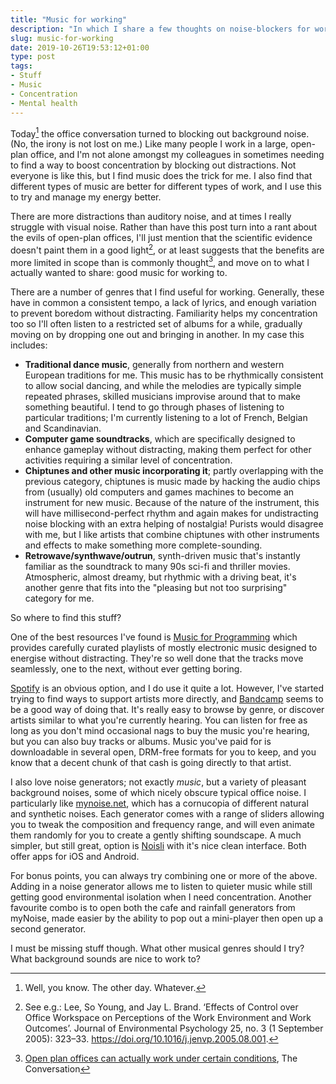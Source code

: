 ```yaml
---
title: "Music for working"
description: "In which I share a few thoughts on noise-blockers for work"
slug: music-for-working
date: 2019-10-26T19:53:12+01:00
type: post
tags:
- Stuff
- Music
- Concentration
- Mental health
---
```


Today[^3] the office conversation turned to
blocking out background noise.
(No, the irony is not lost on me.)
Like many people
I work in a large, open-plan office,
and I'm not alone amongst my colleagues
in sometimes needing to find a way
to boost concentration by blocking out distractions.
Not everyone is like this,
but I find music does the trick for me.
I also find that different types of music
are better for different types of work,
and I use this to try and manage my energy better.

There are more distractions than auditory noise,
and at times I really struggle with visual noise.
Rather than have this post turn into a rant
about the evils of open-plan offices,
I'll just mention that the scientific evidence
doesn't paint them in a good light[^1],
or at least suggests that the benefits are
more limited in scope than is commonly thought[^2],
and move on to what I actually wanted to share:
good music for working to.

There are a number of genres that I find useful for working.
Generally, these have in common
a consistent tempo,
a lack of lyrics,
and enough variation to prevent boredom without distracting.
Familiarity helps my concentration too
so I'll often listen to a restricted set of albums for a while,
gradually moving on by dropping one out and bringing in another.
In my case this includes:

- **Traditional dance music**,
  generally from northern and western European traditions for me.
  This music has to be rhythmically consistent to allow social dancing,
  and while the melodies are typically simple repeated phrases,
  skilled musicians improvise around that to make something beautiful.
  I tend to go through phases of listening to particular traditions;
  I'm currently listening to a lot of French, Belgian and Scandinavian.
- **Computer game soundtracks**,
  which are specifically designed to enhance gameplay without distracting,
  making them perfect for other activities
  requiring a similar level of concentration.
- **Chiptunes and other music incorporating it**;
  partly overlapping with the previous category,
  chiptunes is music made by hacking the audio chips
  from (usually) old computers and games machines
  to become an instrument for new music.
  Because of the nature of the instrument,
  this will have millisecond-perfect rhythm
  and again makes for undistracting noise blocking
  with an extra helping of nostalgia!
  Purists would disagree with me,
  but I like artists that combine chiptunes
  with other instruments and effects
  to make something more complete-sounding.
- **Retrowave/synthwave/outrun**,
  synth-driven music that's instantly familiar
  as the soundtrack to many 90s sci-fi and thriller movies.
  Atmospheric, almost dreamy,
  but rhythmic with a driving beat,
  it's another genre that fits into the
  "pleasing but not too surprising" category for me.
  
So where to find this stuff?

One of the best resources I've found is
[Music for Programming](https://musicforprogramming.net/)
which provides carefully curated playlists
of mostly electronic music
designed to energise without distracting.
They're so well done that the tracks move seamlessly,
one to the next,
without ever getting boring.

[Spotify](https://spotify.com) is an obvious option,
and I do use it quite a lot.
However, I've started trying to find ways to support artists more directly,
and [Bandcamp](https://bandcamp.com) seems to be a good way of doing that.
It's really easy to browse by genre,
or discover artists similar to what you're currently hearing.
You can listen for free
as long as you don't mind occasional nags
to buy the music you're hearing,
but you can also buy tracks or albums.
Music you've paid for is downloadable
in several open, DRM-free formats for you to keep,
and you know that a decent chunk of that cash
is going directly to that artist.

I also love noise generators;
not exactly *music*,
but a variety of pleasant background noises,
some of which nicely obscure typical office noise.
I particularly like [mynoise.net](https://mynoise.net/),
which has a cornucopia of different natural and synthetic noises.
Each generator comes with a range of sliders
allowing you to tweak the composition and frequency range,
and will even animate them randomly for you
to create a gently shifting soundscape.
A much simpler,
but still great,
option is [Noisli](https://www.noisli.com/)
with it's nice clean interface.
Both offer apps for iOS and Android.

For bonus points,
you can always try combining one or more of the above.
Adding in a noise generator
allows me to listen to quieter music
while still getting good environmental isolation
when I need concentration.
Another favourite combo is
to open both the cafe and rainfall generators from myNoise,
made easier by the ability to pop out a mini-player
then open up a second generator.

I must be missing stuff though.
What other musical genres should I try?
What background sounds are nice to work to?

[^1]: See e.g.: Lee, So Young, and Jay L. Brand. ‘Effects of Control over Office Workspace on Perceptions of the Work Environment and Work Outcomes’. Journal of Environmental Psychology 25, no. 3 (1 September 2005): 323–33. <https://doi.org/10.1016/j.jenvp.2005.08.001>.

[^2]: [Open plan offices can actually work under certain conditions](https://theconversation.com/open-plan-offices-can-actually-work-under-certain-conditions-89452), The Conversation

[^3]: Well, you know. The other day. Whatever.
